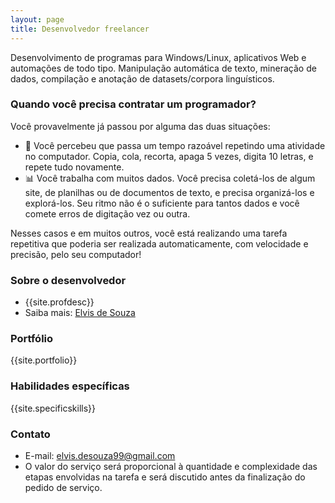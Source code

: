 ```yaml
---
layout: page
title: Desenvolvedor freelancer
---
```


Desenvolvimento de programas para Windows/Linux, aplicativos Web e automações de todo tipo. Manipulação automática de texto, mineração de dados, compilação e anotação de datasets/corpora linguísticos.

### Quando você precisa contratar um programador?

Você provavelmente já passou por alguma das duas situações:

- 🤖 Você percebeu que passa um tempo razoável repetindo uma atividade no computador. Copia, cola, recorta, apaga 5 vezes, digita 10 letras, e repete tudo novamente.
- 📊 Você trabalha com muitos dados. Você precisa coletá-los de algum site, de planilhas ou de documentos de texto, e precisa organizá-los e explorá-los. Seu ritmo não é o suficiente para tantos dados e você comete erros de digitação vez ou outra.

Nesses casos e em muitos outros, você está realizando uma tarefa repetitiva que poderia ser realizada automaticamente, com velocidade e precisão, pelo seu computador!

### Sobre o desenvolvedor

- {{site.profdesc}}
- Saiba mais: [Elvis de Souza](/sobre)

### Portfólio

{{site.portfolio}}

### Habilidades específicas

{{site.specificskills}}

### Contato

- E-mail: [elvis.desouza99@gmail.com](mailto:elvis.desouza99@gmail.com)
- O valor do serviço será proporcional à quantidade e complexidade das etapas envolvidas na tarefa e será discutido antes da finalização do pedido de serviço.